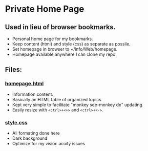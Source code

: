 # Private Home Page

## Used in lieu of browser bookmarks.

* Personal home page for my bookmarks.
* Keep content (html) and style (css) as separate as possile.
* Set homepage in browser to ~/info/Web/homepage.
* Homepage available anywhere I can clone my repo.

## Files:
### [homepage.html](homepage.html)
* Information content.
* Basically an HTML table of organized topics.
* Kept very simple to facilitate "monkey see-monkey do" updating.
* Easily resize with `<ctrl>+<+>` and `<ctrl>+<->`.

### [style.css](style.css)
* All formating done here
* Dark background
* Optimize for my vision acuity issues

